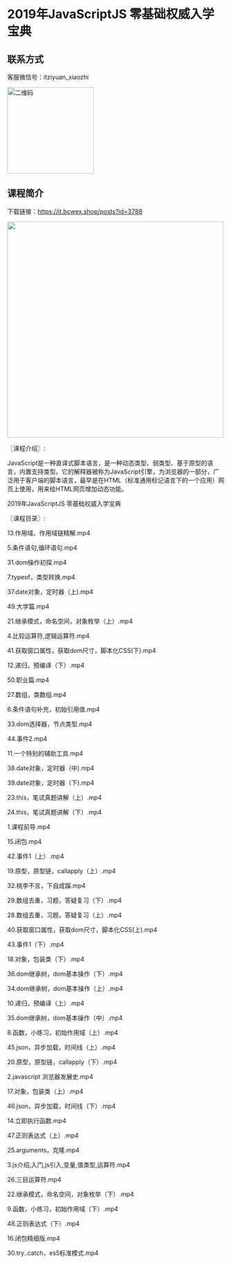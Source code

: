 # 2019年JavaScriptJS 零基础权威入学宝典

## 联系方式

客服微信号：itziyuan_xiaozhi

<img src="https://ziyuanyun.oss-cn-guangzhou.aliyuncs.com/common/20240614073449/666b82192834a.jpg" width="200" height="200" alt="二维码">

## 课程简介

下载链接：https://it.bcwex.shop/posts?id=3788

<img src="https://ziyuanyun.oss-cn-guangzhou.aliyuncs.com/yun/20240515185333/6644942daa732.jpg" width="500" alt="">

  〖课程介绍〗:

 JavaScript是一种直译式脚本语言，是一种动态类型、弱类型、基于原型的语言，内置支持类型。它的解释器被称为JavaScript引擎，为浏览器的一部分，广泛用于客户端的脚本语言，最早是在HTML（标准通用标记语言下的一个应用）网页上使用，用来给HTML网页增加动态功能。

 2019年JavaScriptJS 零基础权威入学宝典



 〖课程目录〗:

 13.作用域、作用域链精解.mp4

 5.条件语句,循环语句.mp4

 31.dom操作初探.mp4

 7.typeof，类型转换.mp4

 37.date对象，定时器（上).mp4

 49.大学篇.mp4

 21.继承模式，命名空间，对象枚举（上）.mp4

 4.比较运算符,逻辑运算符.mp4

 41.获取窗口属性，获取dom尺寸，脚本化CSS(下).mp4

 12.递归，预编译（下）.mp4

 50.职业篇.mp4

 27.数组，类数组.mp4

 6.条件语句补充，初始引用值.mp4

 33.dom选择器，节点类型.mp4

 44.事件2.mp4

 11.一个特别的辅助工具.mp4

 38.date对象，定时器（中).mp4

 39.date对象，定时器（下).mp4

 23.this，笔试真题讲解（上）.mp4

 24.this，笔试真题讲解（下）.mp4

 1.课程前导.mp4

 15.闭包.mp4

 42.事件1（上）.mp4

 19.原型，原型链，callapply（上）.mp4

 32.桃李不言，下自成蹊.mp4

 29.数组去重，习题，答疑复习（下）.mp4

 28.数组去重，习题，答疑复习（上）.mp4

 40.获取窗口属性，获取dom尺寸，脚本化CSS(上).mp4

 43.事件1（下）.mp4

 18.对象，包装类（下）.mp4

 36.dom继承树，dom基本操作（下）.mp4

 34.dom继承树，dom基本操作（上）.mp4

 10.递归，预编译（上）.mp4

 35.dom继承树，dom基本操作（中）.mp4

 8.函数，小练习，初始作用域（上）.mp4

 45.json，异步加载，时间线（上）.mp4

 20.原型，原型链，callapply（下）.mp4

 2.javascript 浏览器发展史.mp4

 17.对象，包装类（上）.mp4

 46.json，异步加载，时间线（下）.mp4

 14.立即执行函数.mp4

 47.正则表达式（上）.mp4

 25.arguments，克隆.mp4

 3.js介绍,入门,js引入,变量,值类型,运算符.mp4

 26.三目运算符.mp4

 22.继承模式，命名空间，对象枚举（下）.mp4

 9.函数，小练习，初始作用域（下）.mp4

 48.正则表达式（下）.mp4

 16.闭包精细版.mp4

 30.try..catch，es5标准模式.mp4

  